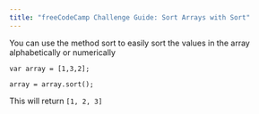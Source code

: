 ```yaml
---
title: "freeCodeCamp Challenge Guide: Sort Arrays with Sort"
---
```


You can use the method sort to easily sort the values in the array alphabetically or numerically

    var array = [1,3,2];

    array = array.sort();

This will return `[1, 2, 3]`
